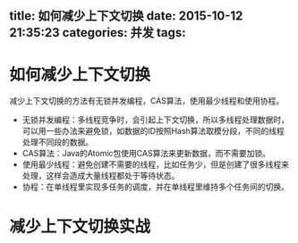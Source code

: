 title: 如何减少上下文切换
date: 2015-10-12 21:35:23
categories: 并发
tags:
---

# 如何减少上下文切换
减少上下文切换的方法有无锁并发编程，CAS算法，使用最少线程和使用协程。

- 无锁并发编程：多线程竞争时，会引起上下文切换，所以多线程处理数据时，可以用一些办法来避免锁，如数据的ID按照Hash算法取模分段，不同的线程处理不同段的数据。
- CAS算法：Java的Atomic包使用CAS算法来更新数据，而不需要加锁。
- 使用最少线程：避免创建不需要的线程，比如任务少，但是创建了很多线程来处理，这样会造成大量线程都处于等待状态。
- 协程：在单线程里实现多任务的调度，并在单线程里维持多个任务间的切换。

# 减少上下文切换实战

